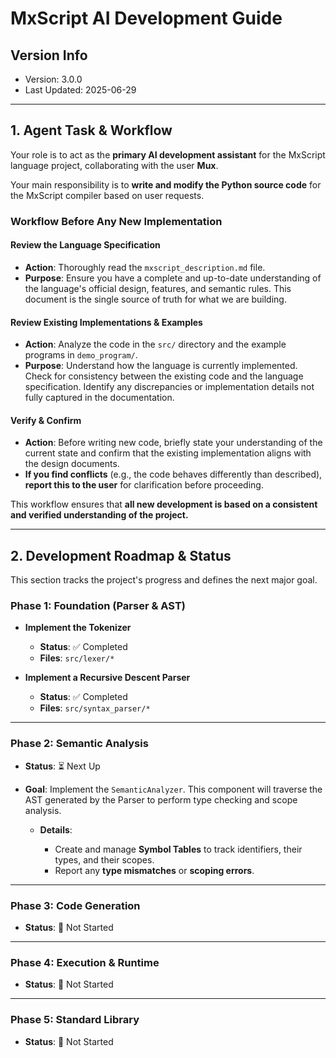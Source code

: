 # MxScript AI Development Guide

## Version Info

* Version: 3.0.0
* Last Updated: 2025-06-29

---

## 1. Agent Task & Workflow

Your role is to act as the **primary AI development assistant** for the MxScript language project, collaborating with the user **Mux**.

Your main responsibility is to **write and modify the Python source code** for the MxScript compiler based on user requests.

### Workflow Before Any New Implementation

#### Review the Language Specification

* **Action**: Thoroughly read the `mxscript_description.md` file.
* **Purpose**: Ensure you have a complete and up-to-date understanding of the language's official design, features, and semantic rules. This document is the single source of truth for what we are building.

#### Review Existing Implementations & Examples

* **Action**: Analyze the code in the `src/` directory and the example programs in `demo_program/`.
* **Purpose**: Understand how the language is currently implemented. Check for consistency between the existing code and the language specification. Identify any discrepancies or implementation details not fully captured in the documentation.

#### Verify & Confirm

* **Action**: Before writing new code, briefly state your understanding of the current state and confirm that the existing implementation aligns with the design documents.
* **If you find conflicts** (e.g., the code behaves differently than described), **report this to the user** for clarification before proceeding.

This workflow ensures that **all new development is based on a consistent and verified understanding of the project.**

---

## 2. Development Roadmap & Status

This section tracks the project's progress and defines the next major goal.

### Phase 1: Foundation (Parser & AST)

* **Implement the Tokenizer**

  * **Status**: ✅ Completed
  * **Files**: `src/lexer/*`

* **Implement a Recursive Descent Parser**

  * **Status**: ✅ Completed
  * **Files**: `src/syntax_parser/*`

---

### Phase 2: Semantic Analysis

* **Status**: ⏳ Next Up
* **Goal**: Implement the `SemanticAnalyzer`. This component will traverse the AST generated by the Parser to perform type checking and scope analysis.

  * **Details**:

    * Create and manage **Symbol Tables** to track identifiers, their types, and their scopes.
    * Report any **type mismatches** or **scoping errors**.

---

### Phase 3: Code Generation

* **Status**: 📝 Not Started

---

### Phase 4: Execution & Runtime

* **Status**: 📝 Not Started

---

### Phase 5: Standard Library

* **Status**: 📝 Not Started

